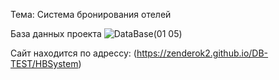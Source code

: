 Тема: Система бронирования отелей

База данных проекта
![DataBase(01 05)](https://github.com/user-attachments/assets/f564643c-ac2c-4723-b9bb-832bf8c966f9)



Сайт находится по адрессу: (https://zenderok2.github.io/DB-TEST/HBSystem)
